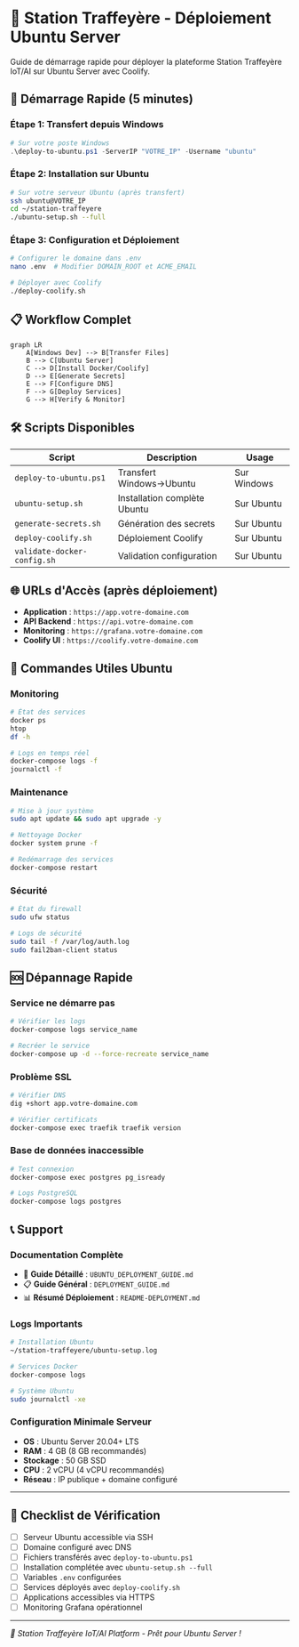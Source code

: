 # 🐧 Station Traffeyère - Déploiement Ubuntu Server

Guide de démarrage rapide pour déployer la plateforme Station Traffeyère IoT/AI sur Ubuntu Server avec Coolify.

## 🚀 Démarrage Rapide (5 minutes)

### Étape 1: Transfert depuis Windows
```powershell
# Sur votre poste Windows
.\deploy-to-ubuntu.ps1 -ServerIP "VOTRE_IP" -Username "ubuntu"
```

### Étape 2: Installation sur Ubuntu
```bash
# Sur votre serveur Ubuntu (après transfert)
ssh ubuntu@VOTRE_IP
cd ~/station-traffeyere
./ubuntu-setup.sh --full
```

### Étape 3: Configuration et Déploiement
```bash
# Configurer le domaine dans .env
nano .env  # Modifier DOMAIN_ROOT et ACME_EMAIL

# Déployer avec Coolify
./deploy-coolify.sh
```

## 📋 Workflow Complet

```mermaid
graph LR
    A[Windows Dev] --> B[Transfer Files]
    B --> C[Ubuntu Server]
    C --> D[Install Docker/Coolify] 
    D --> E[Generate Secrets]
    E --> F[Configure DNS]
    F --> G[Deploy Services]
    G --> H[Verify & Monitor]
```

## 🛠️ Scripts Disponibles

| Script | Description | Usage |
|--------|-------------|--------|
| `deploy-to-ubuntu.ps1` | Transfert Windows→Ubuntu | Sur Windows |
| `ubuntu-setup.sh` | Installation complète Ubuntu | Sur Ubuntu |
| `generate-secrets.sh` | Génération des secrets | Sur Ubuntu |
| `deploy-coolify.sh` | Déploiement Coolify | Sur Ubuntu |
| `validate-docker-config.sh` | Validation configuration | Sur Ubuntu |

## 🌐 URLs d'Accès (après déploiement)

- **Application** : `https://app.votre-domaine.com`
- **API Backend** : `https://api.votre-domaine.com`
- **Monitoring** : `https://grafana.votre-domaine.com`
- **Coolify UI** : `https://coolify.votre-domaine.com`

## 🔧 Commandes Utiles Ubuntu

### Monitoring
```bash
# État des services
docker ps
htop
df -h

# Logs en temps réel
docker-compose logs -f
journalctl -f
```

### Maintenance
```bash
# Mise à jour système
sudo apt update && sudo apt upgrade -y

# Nettoyage Docker
docker system prune -f

# Redémarrage des services
docker-compose restart
```

### Sécurité
```bash
# État du firewall
sudo ufw status

# Logs de sécurité
sudo tail -f /var/log/auth.log
sudo fail2ban-client status
```

## 🆘 Dépannage Rapide

### Service ne démarre pas
```bash
# Vérifier les logs
docker-compose logs service_name

# Recréer le service
docker-compose up -d --force-recreate service_name
```

### Problème SSL
```bash
# Vérifier DNS
dig +short app.votre-domaine.com

# Vérifier certificats
docker-compose exec traefik traefik version
```

### Base de données inaccessible
```bash
# Test connexion
docker-compose exec postgres pg_isready

# Logs PostgreSQL
docker-compose logs postgres
```

## 📞 Support

### Documentation Complète
- 📖 **Guide Détaillé** : `UBUNTU_DEPLOYMENT_GUIDE.md`
- 📋 **Guide Général** : `DEPLOYMENT_GUIDE.md`
- 📊 **Résumé Déploiement** : `README-DEPLOYMENT.md`

### Logs Importants
```bash
# Installation Ubuntu
~/station-traffeyere/ubuntu-setup.log

# Services Docker
docker-compose logs

# Système Ubuntu
sudo journalctl -xe
```

### Configuration Minimale Serveur
- **OS** : Ubuntu Server 20.04+ LTS
- **RAM** : 4 GB (8 GB recommandés)
- **Stockage** : 50 GB SSD
- **CPU** : 2 vCPU (4 vCPU recommandés)
- **Réseau** : IP publique + domaine configuré

---

## 🎯 Checklist de Vérification

- [ ] Serveur Ubuntu accessible via SSH
- [ ] Domaine configuré avec DNS
- [ ] Fichiers transférés avec `deploy-to-ubuntu.ps1`
- [ ] Installation complétée avec `ubuntu-setup.sh --full`
- [ ] Variables `.env` configurées
- [ ] Services déployés avec `deploy-coolify.sh`
- [ ] Applications accessibles via HTTPS
- [ ] Monitoring Grafana opérationnel

---

*🚀 Station Traffeyère IoT/AI Platform - Prêt pour Ubuntu Server !*